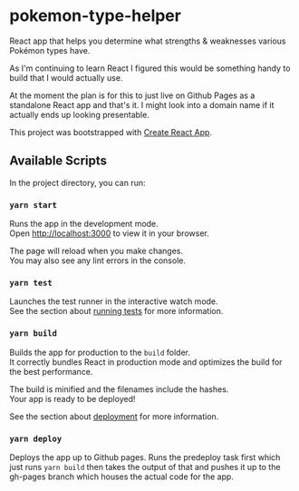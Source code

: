 # pokemon-type-helper
React app that helps you determine what strengths &amp; weaknesses various Pokémon types have.

As I'm continuing to learn React I figured this would be something handy to build that I would
actually use.

At the moment the plan is for this to just live on Github Pages as a standalone React app and that's it.
I might look into a domain name if it actually ends up looking presentable.

This project was bootstrapped with [Create React App](https://github.com/facebook/create-react-app).

## Available Scripts

In the project directory, you can run:

### `yarn start`

Runs the app in the development mode.\
Open [http://localhost:3000](http://localhost:3000) to view it in your browser.

The page will reload when you make changes.\
You may also see any lint errors in the console.

### `yarn test`

Launches the test runner in the interactive watch mode.\
See the section about [running tests](https://facebook.github.io/create-react-app/docs/running-tests) for more information.

### `yarn build`

Builds the app for production to the `build` folder.\
It correctly bundles React in production mode and optimizes the build for the best performance.

The build is minified and the filenames include the hashes.\
Your app is ready to be deployed!

See the section about [deployment](https://facebook.github.io/create-react-app/docs/deployment) for more information.

### `yarn deploy`

Deploys the app up to Github pages. Runs the predeploy task first which just runs `yarn build` then takes the output of that
and pushes it up to the gh-pages branch which houses the actual code for the app.
